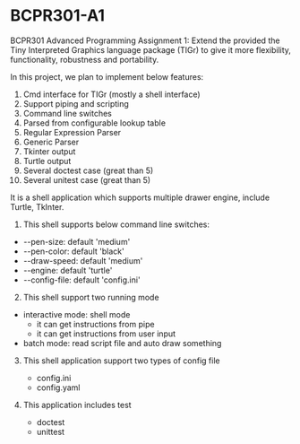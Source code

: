 # BCPR301-A1
BCPR301 Advanced Programming Assignment 1:  Extend the provided the Tiny Interpreted Graphics language package (TIGr) to give it more flexibility, functionality, robustness and portability. 

In this project, we plan to implement below features:

1. Cmd interface for TIGr (mostly a shell interface)
2. Support piping and scripting
3. Command line switches
4. Parsed from configurable lookup table
5. Regular Expression Parser
6. Generic Parser
7. Tkinter output
8. Turtle output
9. Several doctest case (great than 5)
10. Several unitest case (great than 5)

It is a shell application which supports multiple drawer engine, include Turtle, TkInter.

1. This shell supports below command line switches:

- --pen-size: default 'medium'
- --pen-color: default 'black'
- --draw-speed: default 'medium'
- --engine: default 'turtle'
- --config-file: default 'config.ini'

2. This shell support two running mode

- interactive mode: shell mode
    - it can get instructions from pipe
    - it can get instructions from user input
- batch mode: read script file and auto draw something

3. This shell application support two types of config file
    - config.ini
    - config.yaml 

4. This application includes test
    - doctest
    - unittest
 
